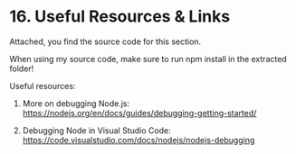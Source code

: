 # 16. Useful Resources & Links

Attached, you find the source code for this section.

When using my source code, make sure to run npm install in the extracted folder!

Useful resources:

1. More on debugging Node.js: <br/> https://nodejs.org/en/docs/guides/debugging-getting-started/

2. Debugging Node in Visual Studio Code: <br/> https://code.visualstudio.com/docs/nodejs/nodejs-debugging
